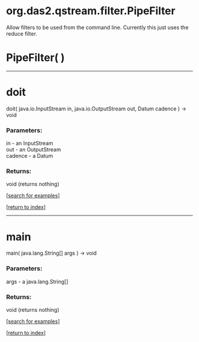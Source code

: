 # org.das2.qstream.filter.PipeFilter

Allow filters to be used from the command line.  Currently this just uses the reduce filter.

# PipeFilter( )


***
<a name="doit"></a>
# doit
doit( java.io.InputStream in, java.io.OutputStream out, Datum cadence ) &rarr; void



### Parameters:
in - an InputStream
<br>out - an OutputStream
<br>cadence - a Datum

### Returns:
void (returns nothing)


<a href="https://github.com/autoplot/dev/search?q=doit&unscoped_q=doit">[search for examples]</a>

<a href="https://github.com/autoplot/documentation/blob/master/javadoc/index-all.md">[return to index]</a>

***
<a name="main"></a>
# main
main( java.lang.String[] args ) &rarr; void



### Parameters:
args - a java.lang.String[]

### Returns:
void (returns nothing)


<a href="https://github.com/autoplot/dev/search?q=main&unscoped_q=main">[search for examples]</a>

<a href="https://github.com/autoplot/documentation/blob/master/javadoc/index-all.md">[return to index]</a>

